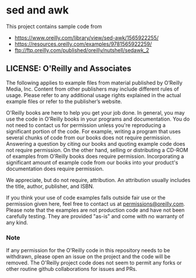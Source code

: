 
# sed and awk

This project contains sample code from

- https://www.oreilly.com/library/view/sed-awk/1565922255/
- https://resources.oreilly.com/examples/9781565922259/
- ftp://ftp.oreilly.com/published/oreilly/nutshell/sedawk_2

## LICENSE: O'Reilly and Associates

The following applies to example files from material published by O’Reilly
Media, Inc. Content from other publishers may include different rules of
usage. Please refer to any additional usage rights explained in the actual
example files or refer to the publisher’s website.

O'Reilly books are here to help you get your job done. In general, you may
use the code in O'Reilly books in your programs and documentation. You do not
need to contact us for permission unless you're reproducing a significant
portion of the code. For example, writing a program that uses several chunks
of code from our books does not require permission. Answering a question by
citing our books and quoting example code does not require permission. On the
other hand, selling or distributing a CD-ROM of examples from O'Reilly books
does require permission. Incorporating a significant amount of example code
from our books into your product's documentation does require permission.

We appreciate, but do not require, attribution. An attribution usually
includes the title, author, publisher, and ISBN.

If you think your use of code examples falls outside fair use or the
permission given here, feel free to contact us at permissions@oreilly.com.
Please note that the examples are not production code and have not been
carefully testing. They are provided "as-is" and come with no warranty of any
kind.

### Note

If any permission for the O'Reilly code in this repository needs to be
withdrawn, please open an issue on the project and the code will be
removed.  The O'Reilly project code does not seem to permit any
forks or other routine github collaborations for issues and PRs.
